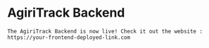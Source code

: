 # AgiriTrack Backend
```
The AgiriTrack Backend is now live! Check it out the website : https://your-frontend-deployed-link.com

```